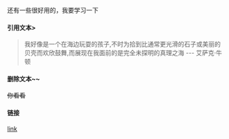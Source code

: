 还有一些很好用的，我要学习一下



#### 引用文本>

> 我好像是一个在海边玩耍的孩子,不时为拾到比通常更光滑的石子或美丽的贝壳而欢欣鼓舞,而展现在我面前的是完全未探明的真理之海    --- 艾萨克·牛顿



#### 删除文本~~

~~你看看~~





#### 链接

[link](asdsad)



